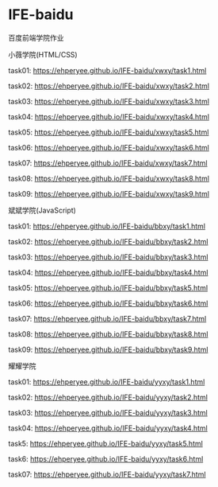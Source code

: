 # IFE-baidu
百度前端学院作业

小薇学院(HTML/CSS)

task01:
https://ehperyee.github.io/IFE-baidu/xwxy/task1.html

task02:
https://ehperyee.github.io/IFE-baidu/xwxy/task2.html

task03:
https://ehperyee.github.io/IFE-baidu/xwxy/task3.html

task04:
https://ehperyee.github.io/IFE-baidu/xwxy/task4.html

task05:
https://ehperyee.github.io/IFE-baidu/xwxy/task5.html

task06:
https://ehperyee.github.io/IFE-baidu/xwxy/task6.html

task07:
https://ehperyee.github.io/IFE-baidu/xwxy/task7.html

task08:
https://ehperyee.github.io/IFE-baidu/xwxy/task8.html

task09:
https://ehperyee.github.io/IFE-baidu/xwxy/task9.html

斌斌学院(JavaScript)

task01:
https://ehperyee.github.io/IFE-baidu/bbxy/task1.html

task02:
https://ehperyee.github.io/IFE-baidu/bbxy/task2.html

task03:
https://ehperyee.github.io/IFE-baidu/bbxy/task3.html

task04:
https://ehperyee.github.io/IFE-baidu/bbxy/task4.html

task05:
https://ehperyee.github.io/IFE-baidu/bbxy/task5.html

task06:
https://ehperyee.github.io/IFE-baidu/bbxy/task6.html

task07:
https://ehperyee.github.io/IFE-baidu/bbxy/task7.html

task08:
https://ehperyee.github.io/IFE-baidu/bbxy/task8.html

task09:
https://ehperyee.github.io/IFE-baidu/bbxy/task9.html

耀耀学院

task01:
https://ehperyee.github.io/IFE-baidu/yyxy/task1.html

task02:
https://ehperyee.github.io/IFE-baidu/yyxy/task2.html

task03:
https://ehperyee.github.io/IFE-baidu/yyxy/task3.html

task04:
https://ehperyee.github.io/IFE-baidu/yyxy/task4.html

task5:
https://ehperyee.github.io/IFE-baidu/yyxy/task5.html

task6:
https://ehperyee.github.io/IFE-baidu/yyxy/task6.html

task07:
https://ehperyee.github.io/IFE-baidu/yyxy/task7.html

